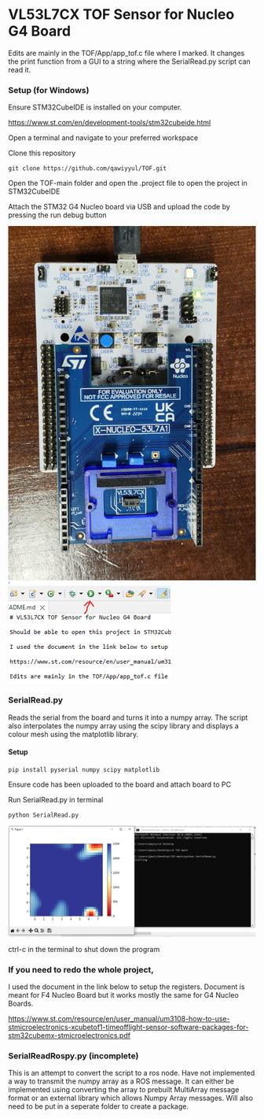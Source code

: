 # VL53L7CX TOF Sensor for Nucleo G4 Board
Edits are mainly in the TOF/App/app_tof.c file where I marked. It changes the print function from a GUI to a string where the SerialRead.py script can read it.

### Setup (for Windows)
Ensure STM32CubeIDE is installed on your computer.

https://www.st.com/en/development-tools/stm32cubeide.html

Open a terminal and navigate to your preferred workspace

Clone this repository
```
git clone https://github.com/qawiyyul/TOF.git
```

Open the TOF-main folder and open the .project file to open the project in STM32CubeIDE

Attach the STM32 G4 Nucleo board via USB and upload the code by pressing the run debug button

![attached board](/readmeimages/STM32connect.jpg "attached board")
![upload button](/readmeimages/UploadSTM32.PNG "upload button")

### SerialRead.py
Reads the serial from the board and turns it into a numpy array. The script also interpolates the numpy array using the scipy library and displays a colour mesh using the matplotlib library. 

#### Setup

```
pip install pyserial numpy scipy matplotlib
```
Ensure code has been uploaded to the board and attach board to PC

Run SerialRead.py in terminal
```
python SerialRead.py
```
![program output](/readmeimages/TOFoutput.PNG "program output")

ctrl-c in the terminal to shut down the program

### If you need to redo the whole project,

I used the document in the link below to setup the registers. Document is meant for F4 Nucleo Board but it works mostly the same for G4 Nucleo Boards.

https://www.st.com/resource/en/user_manual/um3108-how-to-use-stmicroelectronics-xcubetof1-timeofflight-sensor-software-packages-for-stm32cubemx-stmicroelectronics.pdf

### SerialReadRospy.py (incomplete)
This is an attempt to convert the script to a ros node. Have not implemented a way to transmit the numpy array as a ROS message. It can either be implemented using converting the array to prebuilt MultiArray message format or an external library which allows Numpy Array messages. Will also need to be put in a seperate folder to create a package.

